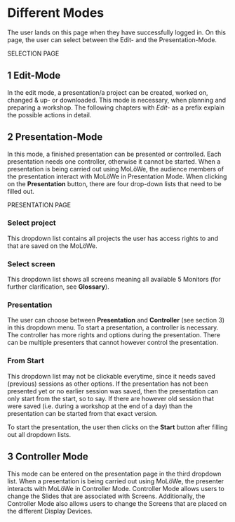 # Different Modes

The user lands on this page when they have successfully logged in. On this page, the user can select between the Edit- and the Presentation-Mode.

SELECTION PAGE


## 1 Edit-Mode
In the edit mode, a presentation/a project can be created, worked on, changed & up- or downloaded. This mode is necessary, when planning and preparing a workshop. The following chapters with *Edit-* as a prefix explain the possible actions in detail.


## 2 Presentation-Mode
In this mode, a finished presentation can be presented or controlled. Each presentation needs one controller, otherwise it cannot be started. When a presentation is being carried out using MoLöWe, the audience members of the presentation interact with MoLöWe in Presentation Mode. 
When clicking on the **Presentation** button, there are four drop-down lists that need to be filled out.

PRESENTATION PAGE

### Select project
This dropdown list contains all projects the user has access rights to and that are saved on the MoLöWe.

### Select screen 
This dropdown list shows all screens meaning all available 5 Monitors (for further clarification, see **Glossary**).

### Presentation
The user can choose between **Presentation** and **Controller** (see section 3) in this dropdown menu. To start a presentation, a controller is necessary. The controller has more rights and options during the presentation. There can be multiple presenters that cannot however control the presentation. 

### From Start
This dropdown list may not be clickable everytime, since it needs saved (previous) sessions as other options. If the presentation has not been presented yet or no earlier session was saved, then the presentation can only start from the start, so to say. If there are however old session that were saved (i.e. during a workshop at the end of a day) than the presentation can be started from that exact version.

To start the presentation, the user then clicks on the **Start** button after filling out all dropdown lists.

## 3 Controller Mode 
This mode can be entered on the presentation page in the third dropdown list. 
When a presentation is being carried out using MoLöWe, the presenter interacts with MoLöWe in Controller Mode.
Controller Mode allows users to change the Slides that are associated with Screens. Additionally, the Controller Mode also allows users to change the Screens that are placed on the different Display Devices.